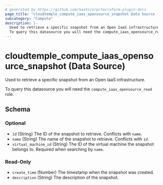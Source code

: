 ```yaml
---
# generated by https://github.com/hashicorp/terraform-plugin-docs
page_title: "cloudtemple_compute_iaas_opensource_snapshot Data Source - terraform-provider-cloudtemple"
subcategory: "Compute"
description: |-
  Used to retrieve a specific snapshot from an Open IaaS infrastructure.
  To query this datasource you will need the compute_iaas_opensource_read role.
---
```


# cloudtemple_compute_iaas_opensource_snapshot (Data Source)

Used to retrieve a specific snapshot from an Open IaaS infrastructure.

To query this datasource you will need the `compute_iaas_opensource_read` role.



<!-- schema generated by tfplugindocs -->
## Schema

### Optional

- `id` (String) The ID of the snapshot to retrieve. Conflicts with `name`.
- `name` (String) The name of the snapshot to retrieve. Conflicts with `id`.
- `virtual_machine_id` (String) The ID of the virtual machine the snapshot belongs to. Required when searching by `name`.

### Read-Only

- `create_time` (Number) The timestamp when the snapshot was created.
- `description` (String) The description of the snapshot.


